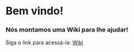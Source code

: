 # Bem vindo!
### Nós montamos uma Wiki para lhe ajudar!

Siga o link para acessá-la:
[Wiki](https://github.com/asleao/bd2-Hibernate/wiki)
